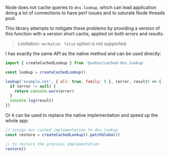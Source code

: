 Node does not cache queries to `dns.lookup`, which can lead application doing a lot of connections to have perf issues and to saturate Node threads pool.

This library attempts to mitigate these problems by providing a version of this function with a version short cache, applied on both errors and results.

> Limitation: `verbatim: false` option is not supported.

I has exactly the same API as the native method and can be used directly:

```js
import { createCachedLookup } from '@vates/cached-dns.lookup'

const lookup = createCachedLookup()

lookup('example.net', { all: true, family: 0 }, (error, result) => {
  if (error != null) {
    return console.warn(error)
  }
  console.log(result)
})
```

Or it can be used to replace the native implementation and speed up the whole app:

```js
// assign our cached implementation to dns.lookup
const restore = createCachedLookup().patchGlobal()

// to restore the previous implementation
restore()
```
